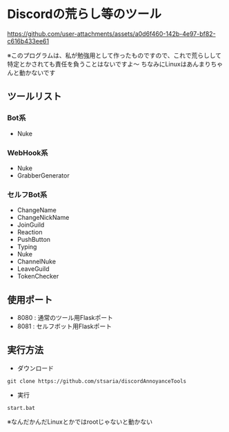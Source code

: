 # Discordの荒らし等のツール
https://github.com/user-attachments/assets/a0d6f460-142b-4e97-bf82-c616b433ee61


※このプログラムは、私が勉強用として作ったものですので、これで荒らしして特定とかされても責任を負うことはないですよ〜
ちなみにLinuxはあんまりちゃんと動かないです
## ツールリスト
### Bot系
- Nuke
### WebHook系
- Nuke
- GrabberGenerator
### セルフBot系
- ChangeName
- ChangeNickName
- JoinGuild
- Reaction
- PushButton
- Typing
- Nuke
- ChannelNuke
- LeaveGuild
- TokenChecker
## 使用ポート
- 8080 : 通常のツール用Flaskポート
- 8081 : セルフボット用Flaskポート
## 実行方法
- ダウンロード
```
git clone https://github.com/stsaria/discordAnnoyanceTools
```
- 実行
```
start.bat
```
※なんだかんだLinuxとかではrootじゃないと動かない
